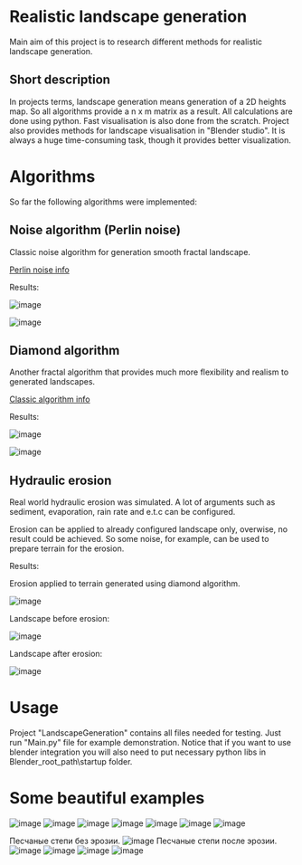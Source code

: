 # Realistic landscape generation



Main aim of this project is to research different methods for realistic landscape generation.



## Short description

In projects terms, landscape generation means generation of a 2D heights map. So all algorithms provide a n x m matrix as a result. All calculations are done using python. Fast visualisation is also done from the scratch. Project also provides methods for landscape visualisation in "Blender studio". It is always a huge time-consuming task, though it provides better visualization.



# Algorithms

So far the following algorithms were implemented:

## Noise algorithm (Perlin noise)

Classic noise algorithm for generation smooth fractal landscape.

[Perlin noise info](https://en.wikipedia.org/wiki/Perlin_noise#:~:text=Perlin%20noise%20is%20a%20procedural,details%20are%20the%20same%20size)

Results:



![image](https://user-images.githubusercontent.com/51932532/115124691-32d69300-9fcc-11eb-8ab4-3a69b72995f3.png)

![image](https://user-images.githubusercontent.com/51932532/115124776-c6a85f00-9fcc-11eb-93af-726ff159564d.png)



## Diamond algorithm 

Another fractal algorithm that provides much more flexibility and realism to generated landscapes.

[Classic algorithm info](https://en.wikipedia.org/wiki/Diamond-square_algorithm)

Results:


![image](https://user-images.githubusercontent.com/51932532/115124970-fa37b900-9fcd-11eb-8d51-9f3db7becd29.png)

![image](https://user-images.githubusercontent.com/51932532/115125078-982b8380-9fce-11eb-8494-e9cc22b9ad5a.png)



## Hydraulic erosion

Real world hydraulic  erosion was simulated. A lot of arguments such as sediment, evaporation, rain rate and e.t.c can be configured.

Erosion can be applied to already configured landscape only, overwise, no result could be achieved. So some noise, for example, can be used to prepare terrain for the erosion.



Results:

Erosion applied to terrain generated using diamond algorithm.

![image](https://user-images.githubusercontent.com/51932532/115125323-0de41f00-9fd0-11eb-9b7d-b37dfa8118ba.png)



Landscape before erosion:

![image](https://user-images.githubusercontent.com/51932532/115125833-7680cb00-9fd3-11eb-8085-1e98eeb7c7ad.png)



Landscape after erosion:

![image](https://user-images.githubusercontent.com/51932532/115125837-800a3300-9fd3-11eb-8363-181db604de1b.png)

# Usage
Project "LandscapeGeneration" contains all files needed for testing. Just run "Main.py" file for example demonstration.
Notice that if you want to use blender integration you will also need to put necessary python libs in Blender_root_path\startup folder.

# Some beautiful examples
![image](https://user-images.githubusercontent.com/51932532/116790947-c83f5000-aabf-11eb-92ee-74e2e0da7dd5.png)
![image](https://user-images.githubusercontent.com/51932532/116795903-e9646880-aae0-11eb-8ae7-120654c25aeb.png)
![image](https://user-images.githubusercontent.com/51932532/116811229-cec9d800-ab50-11eb-8002-6cbdb0b79067.png)
![image](https://user-images.githubusercontent.com/51932532/116817652-20ce2600-ab70-11eb-87d1-dd5f6837b1e2.png)
![image](https://user-images.githubusercontent.com/51932532/116817844-18c2b600-ab71-11eb-97a3-9c2290613959.png)
![image](https://user-images.githubusercontent.com/51932532/116818154-858a8000-ab72-11eb-983c-10ad36e13aa6.png)
![image](https://user-images.githubusercontent.com/51932532/116818341-95ef2a80-ab73-11eb-9385-8877f3a72d15.png)

Песчаные степи без эрозии.
![image](https://user-images.githubusercontent.com/51932532/117538517-3f6c6b00-b00f-11eb-9d0b-830d8fe26f00.png)
Песчаные степи после эрозии.
![image](https://user-images.githubusercontent.com/51932532/117538699-0bde1080-b010-11eb-9ac2-55e27d381b2a.png)
![image](https://user-images.githubusercontent.com/51932532/117702836-b3ef0780-b1d1-11eb-9199-36e9949be74e.png)
![image](https://user-images.githubusercontent.com/51932532/117703046-f7e20c80-b1d1-11eb-8890-20d25e1a99d0.png)
![image](https://user-images.githubusercontent.com/51932532/117793382-d70ecb00-b254-11eb-9e43-2f8d7573176e.png)





